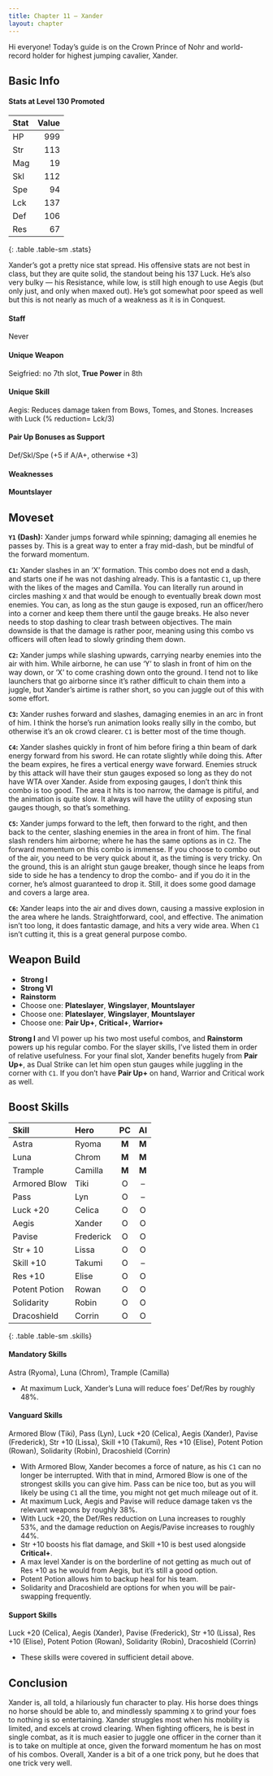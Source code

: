 ```yaml
---
title: Chapter 11 — Xander
layout: chapter
---
```


Hi everyone! Today’s guide is on the Crown Prince of Nohr and world-record holder for highest jumping cavalier, Xander.

## Basic Info

#### Stats at Level 130 Promoted

| Stat | Value |
| :--- | ----: |
| HP   |   999 |
| Str  |   113 |
| Mag  |    19 |
| Skl  |   112 |
| Spe  |    94 |
| Lck  |   137 |
| Def  |   106 |
| Res  |    67 |
{: .table .table-sm .stats}

Xander’s got a pretty nice stat spread. His offensive stats are not best in class, but they are quite solid, the standout being his 137 Luck. He’s also very bulky — his Resistance, while low, is still high enough to use Aegis (but only just, and only when maxed out). He’s got somewhat poor speed as well but this is not nearly as much of a weakness as it is in Conquest.

#### Staff

Never

#### Unique Weapon

Seigfried: no 7th slot, **True Power** in 8th

#### Unique Skill

Aegis: Reduces damage taken from Bows, Tomes, and Stones. Increases with Luck (% reduction= Lck/3)

#### Pair Up Bonuses as Support

Def/Skl/Spe (+5 if A/A+, otherwise +3)

#### Weaknesses

**Mountslayer**

## Moveset

**`Y1` (Dash):** Xander jumps forward while spinning; damaging all enemies he passes by. This is a great way to enter a fray mid-dash, but be mindful of the forward momentum.

**`C1`:** Xander slashes in an ‘X’ formation. This combo does not end a dash, and starts one if he was not dashing already. This is a fantastic `C1`, up there with the likes of the mages and Camilla. You can literally run around in circles mashing `X` and that would be enough to eventually break down most enemies. You can, as long as the stun gauge is exposed, run an officer/hero into a corner and keep them there until the gauge breaks. He also never needs to stop dashing to clear trash between objectives. The main downside is that the damage is rather poor, meaning using this combo vs officers will often lead to slowly grinding them down.

**`C2`:** Xander jumps while slashing upwards, carrying nearby enemies into the air with him. While airborne, he can use ‘Y’ to slash in front of him on the way down, or ‘X’ to come crashing down onto the ground. I tend not to like launchers that go airborne since it’s rather difficult to chain them into a juggle, but Xander’s airtime is rather short, so you can juggle out of this with some effort.

**`C3`:** Xander rushes forward and slashes, damaging enemies in an arc in front of him. I think the horse’s run animation looks really silly in the combo, but otherwise it’s an ok crowd clearer. `C1` is better most of the time though.

**`C4`:** Xander slashes quickly in front of him before firing a thin beam of dark energy forward from his sword. He can rotate slightly while doing this. After the beam expires, he fires a vertical energy wave forward. Enemies struck by this attack will have their stun gauges exposed so long as they do not have WTA over Xander. Aside from exposing gauges, I don’t think this combo is too good. The area it hits is too narrow, the damage is pitiful, and the animation is quite slow. It always will have the utility of exposing stun gauges though, so that’s something.

**`C5`:** Xander jumps forward to the left, then forward to the right, and then back to the center, slashing enemies in the area in front of him. The final slash renders him airborne; where he has the same options as in `C2`. The forward momentum on this combo is immense. If you choose to combo out of the air, you need to be very quick about it, as the timing is very tricky. On the ground, this is an alright stun gauge breaker, though since he leaps from side to side he has a tendency to drop the combo- and if you do it in the corner, he’s almost guaranteed to drop it. Still, it does some good damage and covers a large area.

**`C6`:** Xander leaps into the air and dives down, causing a massive explosion in the area where he lands. Straightforward, cool, and effective. The animation isn’t too long, it does fantastic damage, and hits a very wide area. When `C1` isn’t cutting it, this is a great general purpose combo.

## Weapon Build

- **Strong I**
- **Strong VI**
- **Rainstorm**
- Choose one: **Plateslayer**, **Wingslayer**, **Mountslayer**
- Choose one: **Plateslayer**, **Wingslayer**, **Mountslayer**
- Choose one: **Pair Up+**, **Critical+**, **Warrior+**

**Strong I** and VI power up his two most useful combos, and **Rainstorm** powers up his regular combo. For the slayer skills, I’ve listed them in order of relative usefulness. For your final slot, Xander benefits hugely from **Pair Up+**, as Dual Strike can let him open stun gauges while juggling in the corner with `C1`. If you don’t have **Pair Up+** on hand, Warrior and Critical work as well.

## Boost Skills

| Skill          | Hero        |  PC   |  AI   |
| :------------- | :---------- | :---: | :---: |
| Astra          | Ryoma       | **M** | **M** |
| Luna           | Chrom       | **M** | **M** |
| Trample        | Camilla     | **M** | **M** |
| Armored Blow   | Tiki        |   O   |   –   |
| Pass           | Lyn         |   O   |   –   |
| Luck +20       | Celica      |   O   |   O   |
| Aegis          | Xander      |   O   |   O   |
| Pavise         | Frederick   |   O   |   O   |
| Str + 10       | Lissa       |   O   |   O   |
| Skill +10      | Takumi      |   O   |   –   |
| Res +10        | Elise       |   O   |   O   |
| Potent Potion  | Rowan       |   O   |   O   |
| Solidarity     | Robin       |   O   |   O   |
| Dracoshield    | Corrin      |   O   |   O   |
{: .table .table-sm .skills}

#### Mandatory Skills

Astra (Ryoma), Luna (Chrom), Trample (Camilla)

- At maximum Luck, Xander’s Luna will reduce foes’ Def/Res by roughly 48%.

#### Vanguard Skills

Armored Blow (Tiki), Pass (Lyn), Luck +20 (Celica), Aegis (Xander), Pavise (Frederick), Str +10 (Lissa), Skill +10 (Takumi), Res +10 (Elise), Potent Potion (Rowan), Solidarity (Robin), Dracoshield (Corrin)

- With Armored Blow, Xander becomes a force of nature, as his `C1` can no longer be interrupted. With that in mind, Armored Blow is one of the strongest skills you can give him. Pass can be nice too, but as you will likely be using `C1` all the time, you might not get much mileage out of it.
- At maximum Luck, Aegis and Pavise will reduce damage taken vs the relevant weapons by roughly 38%.
- With Luck +20, the Def/Res reduction on Luna increases to roughly 53%, and the damage reduction on Aegis/Pavise increases to roughly 44%.
- Str +10 boosts his flat damage, and Skill +10 is best used alongside **Critical+**.
- A max level Xander is on the borderline of not getting as much out of Res +10 as he would from Aegis, but it’s still a good option.
- Potent Potion allows him to backup heal for his team.
- Solidarity and Dracoshield are options for when you will be pair-swapping frequently.

#### Support Skills

Luck +20 (Celica), Aegis (Xander), Pavise (Frederick), Str +10 (Lissa), Res +10 (Elise), Potent Potion (Rowan), Solidarity (Robin), Dracoshield (Corrin)

- These skills were covered in sufficient detail above.

## Conclusion

Xander is, all told, a hilariously fun character to play. His horse does things no horse should be able to, and mindlessly spamming `X` to grind your foes to nothing is so entertaining. Xander struggles most when his mobility is limited, and excels at crowd clearing. When fighting officers, he is best in single combat, as it is much easier to juggle one officer in the corner than it is to take on multiple at once, given the forward momentum he has on most of his combos. Overall, Xander is a bit of a one trick pony, but he does that one trick very well.
